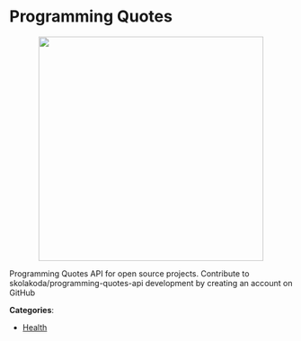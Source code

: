 # Programming Quotes
<p align="center">
    <img width="400" src="https://raw.githubusercontent.com/apis-list/apis-list/apis/programming-quotes/logo_256x256.png" />
</p>

Programming Quotes API for open source projects.  Contribute to skolakoda/programming-quotes-api development by creating an account on GitHub



**Categories**:
- [Health](https://github.com/apis-list/apis-list#health)




